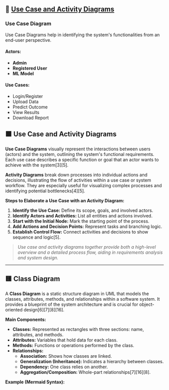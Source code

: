 ## 🧩 <ins>Use Case and Activity Diagrams</ins>

### Use Case Diagram
Use Case Diagrams help in identifying the system's functionalities from an end-user perspective.

#### Actors:
- **Admin**
- **Registered User**
- **ML Model**

#### Use Cases:
- Login/Register
- Upload Data
- Predict Outcome
- View Results
- Download Report



## 🟩 Use Case and Activity Diagrams

**Use Case Diagrams** visually represent the interactions between users (actors) and the system, outlining the system's functional requirements. Each use case describes a specific function or goal that an actor wants to achieve with the system[3][5].

**Activity Diagrams** break down processes into individual actions and decisions, illustrating the flow of activities within a use case or system workflow. They are especially useful for visualizing complex processes and identifying potential bottlenecks[4][5].

**Steps to Elaborate a Use Case with an Activity Diagram:**
1. **Identify the Use Case:** Define its scope, goals, and involved actors.
2. **Identify Actors and Activities:** List all entities and actions involved.
3. **Start with the Initial Node:** Mark the starting point of the process.
4. **Add Actions and Decision Points:** Represent tasks and branching logic.
5. **Establish Control Flow:** Connect activities and decisions to show sequence and logic[5].

> *Use case and activity diagrams together provide both a high-level overview and a detailed process flow, aiding in requirements analysis and system design.*

---

## 🟨 Class Diagram

A **Class Diagram** is a static structure diagram in UML that models the classes, attributes, methods, and relationships within a software system. It provides a blueprint of the system architecture and is crucial for object-oriented design[6][7][8][16].

**Main Components:**
- **Classes:** Represented as rectangles with three sections: name, attributes, and methods.
- **Attributes:** Variables that hold data for each class.
- **Methods:** Functions or operations performed by the class.
- **Relationships:**
  - **Association:** Shows how classes are linked.
  - **Generalization (Inheritance):** Indicates a hierarchy between classes.
  - **Dependency:** One class relies on another.
  - **Aggregation/Composition:** Whole-part relationships[7][16][8].

**Example (Mermaid Syntax):**
